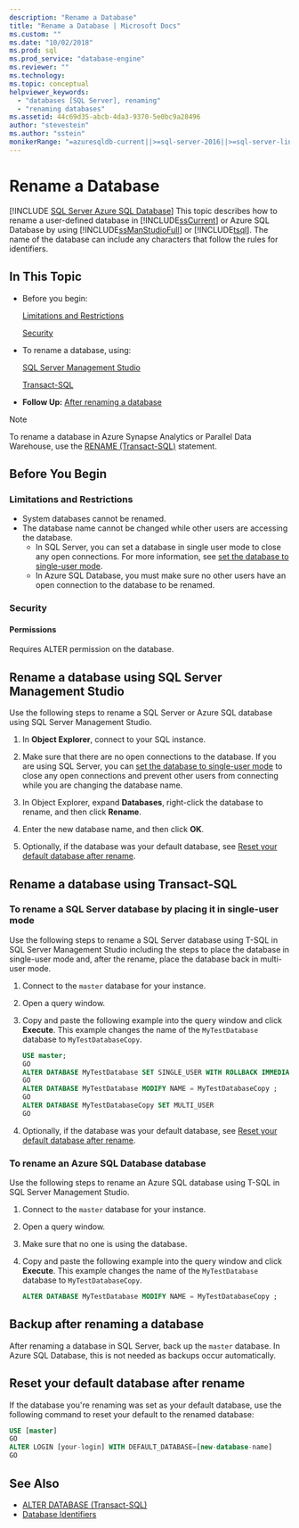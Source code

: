 ```yaml
---
description: "Rename a Database"
title: "Rename a Database | Microsoft Docs"
ms.custom: ""
ms.date: "10/02/2018"
ms.prod: sql
ms.prod_service: "database-engine"
ms.reviewer: ""
ms.technology: 
ms.topic: conceptual
helpviewer_keywords: 
  - "databases [SQL Server], renaming"
  - "renaming databases"
ms.assetid: 44c69d35-abcb-4da3-9370-5e0bc9a28496
author: "stevestein"
ms.author: "sstein"
monikerRange: "=azuresqldb-current||>=sql-server-2016||>=sql-server-linux-2017||=azuresqldb-mi-current"
---
```

# Rename a Database

[!INCLUDE [SQL Server Azure SQL Database](../../includes/applies-to-version/sql-asdb.md)]
  This topic describes how to rename a user-defined database in [!INCLUDE[ssCurrent](../../includes/sscurrent-md.md)] or Azure SQL Database by using [!INCLUDE[ssManStudioFull](../../includes/ssmanstudiofull-md.md)] or [!INCLUDE[tsql](../../includes/tsql-md.md)]. The name of the database can include any characters that follow the rules for identifiers.  
  
## In This Topic
  
- Before you begin:  
  
     [Limitations and Restrictions](#limitations-and-restrictions)  
  
     [Security](#security)  
  
- To rename a database, using:  
  
     [SQL Server Management Studio](#rename-a-database-using-sql-server-management-studio)  
  
     [Transact-SQL](#rename-a-database-using-transact-sql)  
  
- **Follow Up:**  [After renaming a database](#backup-after-renaming-a-database)  

> [!NOTE]
> To rename a database in Azure Synapse Analytics or Parallel Data Warehouse, use the [RENAME (Transact-SQL)](../../t-sql/statements/rename-transact-sql.md) statement.
  
## Before You Begin
  
### Limitations and Restrictions  
  
- System databases cannot be renamed.
- The database name cannot be changed while other users are accessing the database. 
  - In SQL Server, you can set a database in single user mode to close any open connections. For more information, see [set the database to single-user mode](../../relational-databases/databases/set-a-database-to-single-user-mode.md).
  - In Azure SQL Database, you must make sure no other users have an open connection to the database to be renamed.
  
### Security  
  
#### Permissions

Requires ALTER permission on the database.  
  
## Rename a database using SQL Server Management Studio

Use the following steps to rename a SQL Server or Azure SQL database using SQL Server Management Studio.

  
1. In **Object Explorer**, connect to your SQL instance.  
  
2. Make sure that there are no open connections to the database. If you are using SQL Server, you can [set the database to single-user mode](../../relational-databases/databases/set-a-database-to-single-user-mode.md) to close any open connections and prevent other users from connecting while you are changing the database name.  
  
3. In Object Explorer, expand **Databases**, right-click the database to rename, and then click **Rename**.  
  
4. Enter the new database name, and then click **OK**.  
  
5. Optionally, if the database was your default database, see [Reset your default database after rename](#reset-your-default-database-after-rename).

## Rename a database using Transact-SQL  
  
### To rename a SQL Server database by placing it in single-user mode

Use the following steps to rename a SQL Server database using T-SQL in SQL Server Management Studio including the steps to place the database in single-user mode and, after the rename, place the database back in multi-user mode.
  
1. Connect to the `master` database for your instance.  
2. Open a query window.  
3. Copy and paste the following example into the query window and click **Execute**. This example changes the name of the `MyTestDatabase` database to `MyTestDatabaseCopy`.
  
   ```sql
   USE master;  
   GO  
   ALTER DATABASE MyTestDatabase SET SINGLE_USER WITH ROLLBACK IMMEDIATE
   GO
   ALTER DATABASE MyTestDatabase MODIFY NAME = MyTestDatabaseCopy ;
   GO  
   ALTER DATABASE MyTestDatabaseCopy SET MULTI_USER
   GO
   ```  

4. Optionally, if the database was your default database, see [Reset your default database after rename](#reset-your-default-database-after-rename).

### To rename an Azure SQL Database database

Use the following steps to rename an Azure SQL database using T-SQL in SQL Server Management Studio.
  
1. Connect to the `master` database for your instance.  
2. Open a query window.
3. Make sure that no one is using the database.
4. Copy and paste the following example into the query window and click **Execute**. This example changes the name of the `MyTestDatabase` database to `MyTestDatabaseCopy`.
  
   ```sql
   ALTER DATABASE MyTestDatabase MODIFY NAME = MyTestDatabaseCopy ;
   ```  

## Backup after renaming a database  

After renaming a database in SQL Server, back up the `master` database. In Azure SQL Database, this is not needed as backups occur automatically.  
  
## Reset your default database after rename

If the database you're renaming was set as your default database, use the following command to reset your default to the renamed database:


```sql
USE [master]
GO
ALTER LOGIN [your-login] WITH DEFAULT_DATABASE=[new-database-name]
GO
```


## See Also

- [ALTER DATABASE (Transact-SQL)](../../t-sql/statements/alter-database-transact-sql.md)
- [Database Identifiers](../../relational-databases/databases/database-identifiers.md)  
